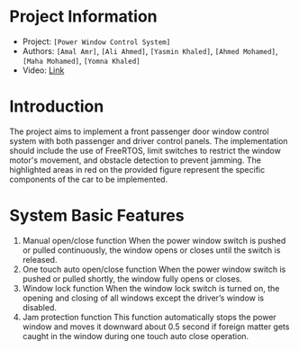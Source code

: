 # Project Information

- Project: `[Power Window Control System]`
- Authors: `[Amal Amr]`, `[Ali Ahmed]`, `[Yasmin Khaled]`, `[Ahmed Mohamed]`, `[Maha Mohamed]`, `[Yomna Khaled]`
- Video: [Link](https://drive.google.com/drive/folders/1-j8wblCS6-cd9uu2KKcJjGrFtsJccECM?usp=sharing)

# Introduction
The project aims to implement a front passenger door window control system with both passenger and driver control panels. The implementation should include the use of FreeRTOS, limit switches to restrict the window motor's movement, and obstacle detection to prevent jamming. The highlighted areas in red on the provided figure represent the specific components of the car to be implemented.

# System Basic Features
1. Manual open/close function
When the power window switch is pushed or pulled
continuously, the window opens or closes until the switch
is released.
2. One touch auto open/close function
When the power window switch is pushed or pulled
shortly, the window fully opens or closes.
3. Window lock function
When the window lock switch is turned on, the opening and closing of
all windows except the driver’s window is disabled.
4. Jam protection function
This function automatically stops the power window and moves it
downward about 0.5 second if foreign matter gets caught in the
window during one touch auto close operation.

